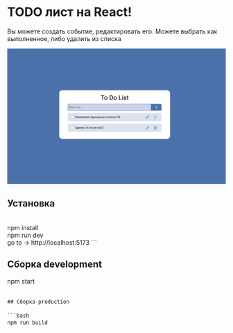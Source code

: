 # TODO лист на React!
Вы можете создать событие, редактировать его. Можете выбрать как выполненное, либо удалить из списка
</p>
<img width="1440" alt="mainPage" src="./Readme-img/1e.PNG">

<p>

## Установка
<br>
npm install
<br>
npm run dev
<br>
go to -> http://localhost:5173
```

## Сборка development

npm start
```

## Сборка production

```bash
npm run build
```
